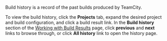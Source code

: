 [//]: # (title: Build History)
[//]: # (auxiliary-id: Build History)
Build history is a record of the past builds produced by TeamCity.

To view the build history, click the __Projects__ tab, expand the desired project and build configuration, and click a build result link. In the __Build history__ section of the [Working with Build Results](working-with-build-results.md) page, click __previous__ and __next__ links to browse through, or click __All history__ link to open the history page.


[//]: # (Internal note. Do not delete. "Build Historyd38e30.txt")    



